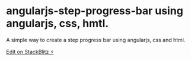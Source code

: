 # angularjs-step-progress-bar using angularjs, css, hmtl.

A simple way to create a step progress bar using angularjs, css and html. 

[Edit on StackBlitz ⚡️](https://stackblitz.com/edit/angularjs-step-progress-bar)

